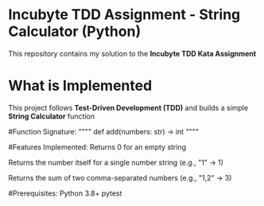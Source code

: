 # Incubyte TDD Assignment - String Calculator (Python)

This repository contains my solution to the **Incubyte TDD Kata Assignment** 

# What is Implemented

This project follows **Test-Driven Development (TDD)** and builds a simple **String Calculator** function

#Function Signature:
""""
def add(numbers: str) -> int
""""

#Features Implemented:
Returns 0 for an empty string

Returns the number itself for a single number string (e.g., "1" → 1)

Returns the sum of two comma-separated numbers (e.g., "1,2" → 3)

#Prerequisites:
Python 3.8+
pytest


